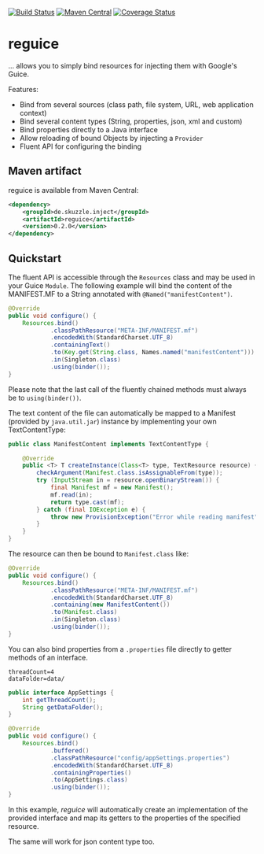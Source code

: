 [![Build Status](https://travis-ci.org/skuzzle/reguice.svg?branch=master)](https://travis-ci.org/skuzzle/reguice) [![Maven Central](https://maven-badges.herokuapp.com/maven-central/de.skuzzle.inject/reguice/badge.svg)](https://maven-badges.herokuapp.com/maven-central/de.skuzzle.inject/reguice)
[![Coverage Status](https://coveralls.io/repos/skuzzle/reguice/badge.svg?branch=master&service=github)](https://coveralls.io/github/skuzzle/reguice?branch=master)
# reguice

... allows you to simply bind resources for injecting them with Google's Guice. 

Features:
* Bind from several sources (class path, file system, URL, web application context)
* Bind several content types (String, properties, json, xml and custom)
* Bind properties directly to a Java interface
* Allow reloading of bound Objects by injecting a `Provider`
* Fluent API for configuring the binding

## Maven artifact
reguice is available from Maven Central:
```xml
<dependency>
    <groupId>de.skuzzle.inject</groupId>
    <artifactId>reguice</artifactId>
    <version>0.2.0</version>
</dependency>
```

## Quickstart

The fluent API is accessible through the `Resources` class and may be used in your Guice 
`Module`. The following example will bind the content of the MANIFEST.MF to a String 
annotated with `@Named("manifestContent")`.

```java
@Override
public void configure() {
    Resources.bind()
            .classPathResource("META-INF/MANIFEST.mf")
            .encodedWith(StandardCharset.UTF_8)
            .containingText()
            .to(Key.get(String.class, Names.named("manifestContent")))
            .in(Singleton.class)
            .using(binder());
}
```
Please note that the last call of the fluently chained methods must always be 
to `using(binder())`.

The text content of the file can automatically be mapped to a Manifest (provided by 
`java.util.jar`) instance by implementing your own TextContentType:

```java
public class ManifestContent implements TextContentType {

    @Override
    public <T> T createInstance(Class<T> type, TextResource resource) {
        checkArgument(Manifest.class.isAssignableFrom(type));
        try (InputStream in = resource.openBinaryStream()) {
            final Manifest mf = new Manifest();
            mf.read(in);
            return type.cast(mf);
        } catch (final IOException e) {
            throw new ProvisionException("Error while reading manifest", e);
        }
    }
}
```

The resource can then be bound to `Manifest.class` like:

```java
@Override
public void configure() {
    Resources.bind()
            .classPathResource("META-INF/MANIFEST.mf")
            .encodedWith(StandardCharset.UTF_8)
            .containing(new ManifestContent())
            .to(Manifest.class)
            .in(Singleton.class)
            .using(binder());
}
```

You can also bind properties from a `.properties` file directly to getter methods of an 
interface.

```
threadCount=4
dataFolder=data/
```

```java
public interface AppSettings {
    int getThreadCount();
    String getDataFolder();
}
```

```java
@Override
public void configure() {
    Resources.bind()
            .buffered()
            .classPathResource("config/appSettings.properties")
            .encodedWith(StandardCharset.UTF_8)
            .containingProperties()
            .to(AppSettings.class)
            .using(binder());
}
```

In this example, _reguice_ will automatically create an implementation of the provided 
interface and map its getters to the properties of the specified resource.

The same will work for json content type too.
